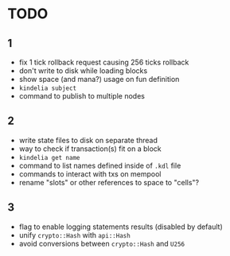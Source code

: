 # TODO

## 1

- fix 1 tick rollback request causing 256 ticks rollback
- don't write to disk while loading blocks
- show space (and mana?) usage on fun definition
- `kindelia subject`
- command to publish to multiple nodes

## 2

- write state files to disk on separate thread
- way to check if transaction(s) fit on a block
- `kindelia get name`
- command to list names defined inside of `.kdl` file
- commands to interact with txs on mempool
- rename "slots" or other references to space to "cells"?

## 3

- flag to enable logging statements results (disabled by default)
- unify `crypto::Hash` with `api::Hash`
- avoid conversions between `crypto::Hash` and `U256`
